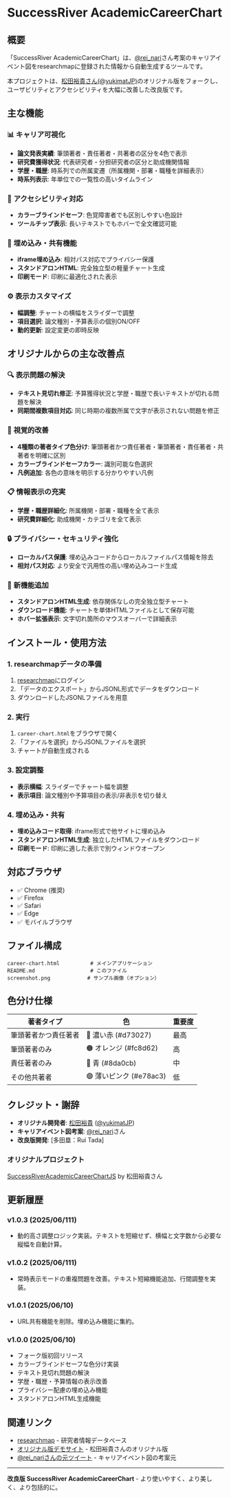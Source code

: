 # SuccessRiver AcademicCareerChart

## 概要

「SuccessRiver AcademicCareerChart」は、[@rei_nari](https://twitter.com/rei_nari)さん考案のキャリアイベント図をresearchmapに登録された情報から自動生成するツールです。

本プロジェクトは、[松田裕貴さん(@yukimatJP)](https://github.com/yukimatJP/SuccessRiverAcademicCareerChartJS)のオリジナル版をフォークし、ユーザビリティとアクセシビリティを大幅に改善した改良版です。

## 主な機能

### 📊 **キャリア可視化**
- **論文発表実績**: 筆頭著者・責任著者・共著者の区分を4色で表示
- **研究費獲得状況**: 代表研究者・分担研究者の区分と助成機関情報
- **学歴・職歴**: 時系列での所属変遷（所属機関・部署・職種を詳細表示）
- **時系列表示**: 年単位での一覧性の高いタイムライン

### 🎨 **アクセシビリティ対応**
- **カラーブラインドセーフ**: 色覚障害者でも区別しやすい色設計
- **ツールチップ表示**: 長いテキストでもホバーで全文確認可能

### 🔧 **埋め込み・共有機能**
- **iframe埋め込み**: 相対パス対応でプライバシー保護
- **スタンドアロンHTML**: 完全独立型の軽量チャート生成
- **印刷モード**: 印刷に最適化された表示

### ⚙️ **表示カスタマイズ**
- **幅調整**: チャートの横幅をスライダーで調整
- **項目選択**: 論文種別・予算表示の個別ON/OFF
- **動的更新**: 設定変更の即時反映

## オリジナルからの主な改善点

### 🔍 **表示問題の解決**
- **テキスト見切れ修正**: 予算獲得状況と学歴・職歴で長いテキストが切れる問題を解決
- **同期間複数項目対応**: 同じ時期の複数所属で文字が表示されない問題を修正

### 🎨 **視覚的改善**
- **4種類の著者タイプ色分け**: 筆頭著者かつ責任著者・筆頭著者・責任著者・共著者を明確に区別
- **カラーブラインドセーフカラー**: 識別可能な色選択
- **凡例追加**: 各色の意味を明示する分かりやすい凡例

### 📋 **情報表示の充実**
- **学歴・職歴詳細化**: 所属機関・部署・職種を全て表示
- **研究費詳細化**: 助成機関・カテゴリを全て表示

### 🔒 **プライバシー・セキュリティ強化**
- **ローカルパス保護**: 埋め込みコードからローカルファイルパス情報を除去
- **相対パス対応**: より安全で汎用性の高い埋め込みコード生成

### 🚀 **新機能追加**
- **スタンドアロンHTML生成**: 依存関係なしの完全独立型チャート
- **ダウンロード機能**: チャートを単体HTMLファイルとして保存可能
- **ホバー拡張表示**: 文字切れ箇所のマウスオーバーで詳細表示

## インストール・使用方法

### 1. **researchmapデータの準備**
1. [researchmap](https://researchmap.jp/)にログイン
2. 「データのエクスポート」からJSONL形式でデータをダウンロード
3. ダウンロードしたJSONLファイルを用意

### 2. **実行**
1. `career-chart.html`をブラウザで開く
2. 「ファイルを選択」からJSONLファイルを選択
3. チャートが自動生成される

### 3. **設定調整**
- **表示横幅**: スライダーでチャート幅を調整
- **表示項目**: 論文種別や予算項目の表示/非表示を切り替え

### 4. **埋め込み・共有**
- **埋め込みコード取得**: iframe形式で他サイトに埋め込み
- **スタンドアロンHTML生成**: 独立したHTMLファイルをダウンロード
- **印刷モード**: 印刷に適した表示で別ウィンドウオープン

## 対応ブラウザ

- ✅ Chrome (推奨)
- ✅ Firefox
- ✅ Safari
- ✅ Edge
- ✅ モバイルブラウザ

## ファイル構成

```
career-chart.html          # メインアプリケーション
README.md                  # このファイル
screenshot.png            # サンプル画像（オプション）
```

## 色分け仕様

| 著者タイプ | 色 | 重要度 |
|---|---|---|
| 筆頭著者かつ責任著者 | 🔴 濃い赤 (#d73027) | 最高 |
| 筆頭著者のみ | 🟠 オレンジ (#fc8d62) | 高 |
| 責任著者のみ | 🔵 青 (#8da0cb) | 中 |
| その他共著者 | 🟣 薄いピンク (#e78ac3) | 低 |

## クレジット・謝辞

- **オリジナル開発者**: [松田裕貴](https://github.com/yukimatJP) ([@yukimatJP](https://twitter.com/yukimatJP))
- **キャリアイベント図考案**: [@rei_nari](https://twitter.com/rei_nari)さん
- **改良版開発**: [多田塁：Rui Tada]

### オリジナルプロジェクト
[SuccessRiverAcademicCareerChartJS](https://github.com/yukimatJP/SuccessRiverAcademicCareerChartJS) by 松田裕貴さん

## 更新履歴

### v1.0.3 (2025/06/111)
- 動的高さ調整ロジック実装。テキストを短縮せず、横幅と文字数から必要な縦幅を自動計算。

### v1.0.2 (2025/06/111)
- 常時表示モードの重複問題を改善。テキスト短縮機能追加、行間調整を実装。

### v1.0.1 (2025/06/10)
- URL共有機能を削除。埋め込み機能に集約。

### v1.0.0 (2025/06/10)
- フォーク版初回リリース
- カラーブラインドセーフな色分け実装
- テキスト見切れ問題の解決
- 学歴・職歴・予算情報の表示改善
- プライバシー配慮の埋め込み機能
- スタンドアロンHTML生成機能

## 関連リンク

- [researchmap](https://researchmap.jp/) - 研究者情報データベース
- [オリジナル版デモサイト](https://career-chart.yukimat.jp/) - 松田裕貴さんのオリジナル版
- [@rei_nariさんの元ツイート](https://twitter.com/rei_nari/status/1691102017153114112) - キャリアイベント図の考案元

---

**改良版 SuccessRiver AcademicCareerChart** - より使いやすく、より美しく、より包括的に。
